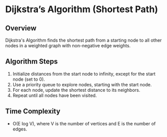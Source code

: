 # Dijkstra’s Algorithm (Shortest Path)

## Overview
Dijkstra's Algorithm finds the shortest path from a starting node to all other nodes in a weighted graph with non-negative edge weights.

## Algorithm Steps
1. Initialize distances from the start node to infinity, except for the start node (set to 0).
2. Use a priority queue to explore nodes, starting with the start node.
3. For each node, update the shortest distance to its neighbors.
4. Repeat until all nodes have been visited.

## Time Complexity
- O(E log V), where V is the number of vertices and E is the number of edges.

